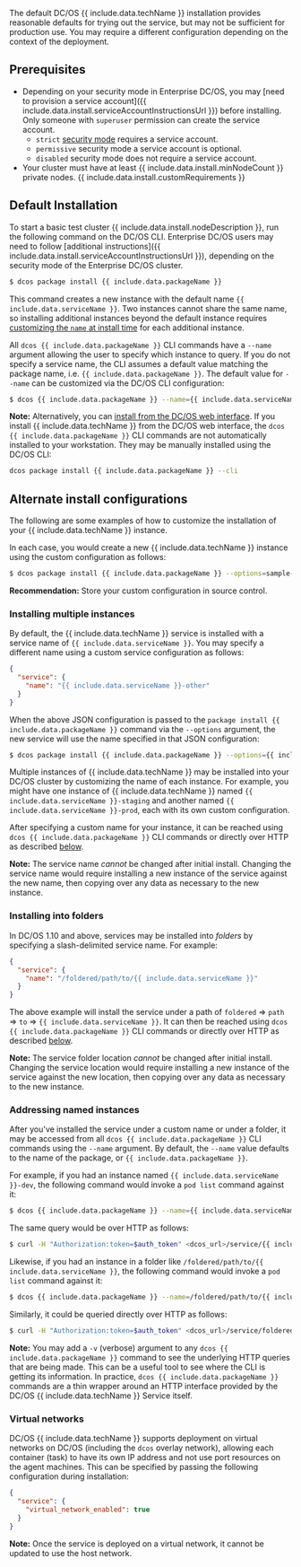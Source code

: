 The default DC/OS {{ include.data.techName }} installation provides reasonable defaults for trying out the service, but may not be sufficient for production use. You may require a different configuration depending on the context of the deployment.

## Prerequisites

- Depending on your security mode in Enterprise DC/OS, you may [need to provision a service account]({{ include.data.install.serviceAccountInstructionsUrl }}) before installing. Only someone with `superuser` permission can create the service account.
	- `strict` [security mode](https://docs.mesosphere.com/latest/installing/custom/configuration-parameters/#security) requires a service account.
	- `permissive` security mode a service account is optional.
	- `disabled` security mode does not require a service account.
- Your cluster must have at least {{ include.data.install.minNodeCount }} private nodes.
{{ include.data.install.customRequirements }}

## Default Installation

To start a basic test cluster {{ include.data.install.nodeDescription }}, run the following command on the DC/OS CLI. Enterprise DC/OS users may need to follow [additional instructions]({{ include.data.install.serviceAccountInstructionsUrl }}), depending on the security mode of the Enterprise DC/OS cluster.

```bash
$ dcos package install {{ include.data.packageName }}
```

This command creates a new instance with the default name `{{ include.data.serviceName }}`. Two instances cannot share the same name, so installing additional instances beyond the default instance requires [customizing the `name` at install time](#custom-installation) for each additional instance.

All `dcos {{ include.data.packageName }}` CLI commands have a `--name` argument allowing the user to specify which instance to query. If you do not specify a service name, the CLI assumes a default value matching the package name, i.e. `{{ include.data.packageName }}`. The default value for `--name` can be customized via the DC/OS CLI configuration:

```bash
$ dcos {{ include.data.packageName }} --name={{ include.data.serviceName }} <cmd>
```

**Note:** Alternatively, you can [install from the DC/OS web interface](https://docs.mesosphere.com/latest/deploying-services/install/). If you install {{ include.data.techName }} from the DC/OS web interface, the `dcos {{ include.data.packageName }}` CLI commands are not automatically installed to your workstation. They may be manually installed using the DC/OS CLI:

```bash
dcos package install {{ include.data.packageName }} --cli
```

## Alternate install configurations

The following are some examples of how to customize the installation of your {{ include.data.techName }} instance.

In each case, you would create a new {{ include.data.techName }} instance using the custom configuration as follows:

```bash
$ dcos package install {{ include.data.packageName }} --options=sample-{{ include.data.serviceName }}.json
```

**Recommendation:** Store your custom configuration in source control.

### Installing multiple instances

By default, the {{ include.data.techName }} service is installed with a service name of `{{ include.data.serviceName }}`. You may specify a different name using a custom service configuration as follows:

```json
{
  "service": {
    "name": "{{ include.data.serviceName }}-other"
  }
}
```

When the above JSON configuration is passed to the `package install {{ include.data.packageName }}` command via the `--options` argument, the new service will use the name specified in that JSON configuration:

```bash
$ dcos package install {{ include.data.packageName }} --options={{ include.data.serviceName }}-other.json
```

Multiple instances of {{ include.data.techName }} may be installed into your DC/OS cluster by customizing the name of each instance. For example, you might have one instance of {{ include.data.techName }} named `{{ include.data.serviceName }}-staging` and another named `{{ include.data.serviceName }}-prod`, each with its own custom configuration.

After specifying a custom name for your instance, it can be reached using `dcos {{ include.data.packageName }}` CLI commands or directly over HTTP as described [below](#addressing-named-instances).

**Note:** The service name _cannot_ be changed after initial install. Changing the service name would require installing a new instance of the service against the new name, then copying over any data as necessary to the new instance.

### Installing into folders

In DC/OS 1.10 and above, services may be installed into _folders_ by specifying a slash-delimited service name. For example:

```json
{
  "service": {
    "name": "/foldered/path/to/{{ include.data.serviceName }}"
  }
}
```

The above example will install the service under a path of `foldered` => `path` => `to` => `{{ include.data.serviceName }}`. It can then be reached using `dcos {{ include.data.packageName }}` CLI commands or directly over HTTP as described [below](#addressing-named-instances).

**Note:** The service folder location _cannot_ be changed after initial install. Changing the service location would require installing a new instance of the service against the new location, then copying over any data as necessary to the new instance.

### Addressing named instances

After you've installed the service under a custom name or under a folder, it may be accessed from all `dcos {{ include.data.packageName }}` CLI commands using the `--name` argument. By default, the `--name` value defaults to the name of the package, or `{{ include.data.packageName }}`.

For example, if you had an instance named `{{ include.data.serviceName }}-dev`, the following command would invoke a `pod list` command against it:

```bash
$ dcos {{ include.data.packageName }} --name={{ include.data.serviceName }}-dev pod list
```

The same query would be over HTTP as follows:

```bash
$ curl -H "Authorization:token=$auth_token" <dcos_url>/service/{{ include.data.serviceName }}-dev/v1/pod
```

Likewise, if you had an instance in a folder like `/foldered/path/to/{{ include.data.serviceName }}`, the following command would invoke a `pod list` command against it:

```bash
$ dcos {{ include.data.packageName }} --name=/foldered/path/to/{{ include.data.serviceName }} pod list
```

Similarly, it could be queried directly over HTTP as follows:

```bash
$ curl -H "Authorization:token=$auth_token" <dcos_url>/service/foldered/path/to/{{ include.data.serviceName }}-dev/v1/pod
```

**Note:** You may add a `-v` (verbose) argument to any `dcos {{ include.data.packageName }}` command to see the underlying HTTP queries that are being made. This can be a useful tool to see where the CLI is getting its information. In practice, `dcos {{ include.data.packageName }}` commands are a thin wrapper around an HTTP interface provided by the DC/OS {{ include.data.techName }} Service itself.

### Virtual networks

DC/OS {{ include.data.techName }} supports deployment on virtual networks on DC/OS (including the `dcos` overlay network), allowing each container (task) to have its own IP address and not use port resources on the agent machines. This can be specified by passing the following configuration during installation:

```json
{
  "service": {
    "virtual_network_enabled": true
  }
}
```

**Note:** Once the service is deployed on a virtual network, it cannot be updated to use the host network.
